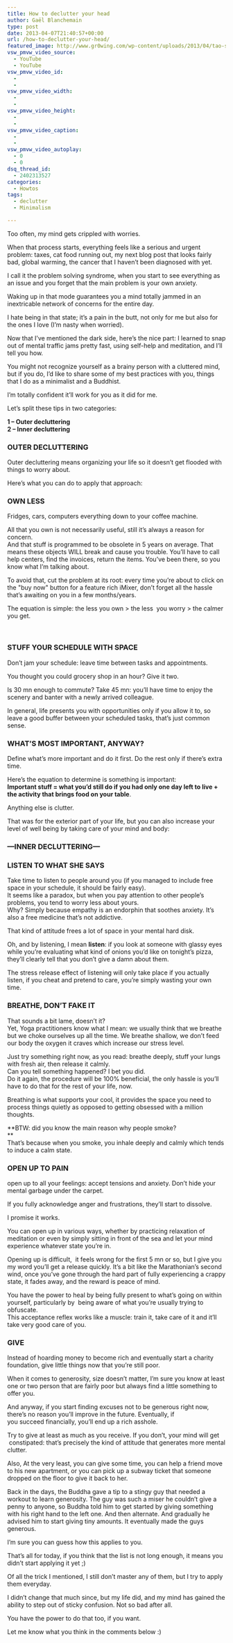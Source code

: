 ```yaml
---
title: How to declutter your head
author: Gaël Blanchemain
type: post
date: 2013-04-07T21:40:57+00:00
url: /how-to-declutter-your-head/
featured_image: http://www.gr0wing.com/wp-content/uploads/2013/04/tao-shelf.png
vsw_pmvw_video_source:
  - YouTube
  - YouTube
vsw_pmvw_video_id:
  - 
  - 
vsw_pmvw_video_width:
  - 
  - 
vsw_pmvw_video_height:
  - 
  - 
vsw_pmvw_video_caption:
  - 
  - 
vsw_pmvw_video_autoplay:
  - 0
  - 0
dsq_thread_id:
  - 2402313527
categories:
  - Howtos
tags:
  - declutter
  - Minimalism

---
```

Too often, my mind gets crippled with worries.

When that process starts, everything feels like a serious and urgent problem: taxes, cat food running out, my next blog post that looks fairly bad, global warming, the cancer that I haven&#8217;t been diagnosed with yet.

I call it the problem solving syndrome, when you start to see everything as an issue and you forget that the main problem is your own anxiety.

Waking up in that mode guarantees you a mind totally jammed in an inextricable network of concerns for the entire day.

I hate being in that state; it&#8217;s a pain in the butt, not only for me but also for the ones I love (I&#8217;m nasty when worried).

Now that I&#8217;ve mentioned the dark side, here&#8217;s the nice part: I learned to snap out of mental traffic jams pretty fast, using self-help and meditation, and I&#8217;ll tell you how.

You might not recognize yourself as a brainy person with a cluttered mind, but if you do, I&#8217;d like to share some of my best practices with you, things that I do as a minimalist and a Buddhist.

<!--more-->

I&#8217;m totally confident it&#8217;ll work for you as it did for me.

Let&#8217;s split these tips in two categories:

**1 &#8211; Outer decluttering**  
**2 &#8211; Inner decluttering**

### OUTER DECLUTTERING

Outer decluttering means organizing your life so it doesn&#8217;t get flooded with things to worry about.

Here&#8217;s what you can do to apply that approach:

### OWN LESS

Fridges, cars, computers everything down to your coffee machine.

All that you own is not necessarily useful, still it&#8217;s always a reason for concern.  
And that stuff is programmed to be obsolete in 5 years on average. That means these objects WILL break and cause you trouble. You&#8217;ll have to call help centers, find the invoices, return the items. You&#8217;ve been there, so you know what I&#8217;m talking about.

To avoid that, cut the problem at its root: every time you&#8217;re about to click on the "buy now" button for a feature rich iMixer, don&#8217;t forget all the hassle that&#8217;s awaiting on you in a few months/years.

The equation is simple: the less you own > the less  you worry > the calmer you get.

&nbsp;

### STUFF YOUR SCHEDULE WITH SPACE

Don&#8217;t jam your schedule: leave time between tasks and appointments.

You thought you could grocery shop in an hour? Give it two.

Is 30 mn enough to commute? Take 45 mn: you&#8217;ll have time to enjoy the scenery and banter with a newly arrived colleague.

In general, life presents you with opportunities only if you allow it to, so leave a good buffer between your scheduled tasks, that&#8217;s just common sense.

### WHAT&#8217;S MOST IMPORTANT, ANYWAY?

Define what&#8217;s more important and do it first. Do the rest only if there&#8217;s extra time.

Here&#8217;s the equation to determine is something is important:  
**Important stuff = what you&#8217;d still do if you had only one day left to live + the activity that brings food on your table**.

Anything else is clutter.

That was for the exterior part of your life, but you can also increase your level of well being by taking care of your mind and body:

### &#8212;INNER DECLUTTERING&#8212;

### LISTEN TO WHAT SHE SAYS

Take time to listen to people around you (if you managed to include free space in your schedule, it should be fairly easy).  
It seems like a paradox, but when you pay attention to other people&#8217;s problems, you tend to worry less about yours.  
Why? Simply because empathy is an endorphin that soothes anxiety. It&#8217;s also a free medicine that&#8217;s not addictive.

That kind of attitude frees a lot of space in your mental hard disk.

Oh, and by listening, I mean **listen**: if you look at someone with glassy eyes while you&#8217;re evaluating what kind of onions you&#8217;d like on tonight&#8217;s pizza, they&#8217;ll clearly tell that you don&#8217;t give a damn about them.

The stress release effect of listening will only take place if you actually listen, if you cheat and pretend to care, you&#8217;re simply wasting your own time.

### BREATHE, DON&#8217;T FAKE IT

That sounds a bit lame, doesn&#8217;t it?  
Yet, Yoga practitioners know what I mean: we usually think that we breathe but we choke ourselves up all the time. We breathe shallow, we don&#8217;t feed our body the oxygen it craves which increase our stress level.

Just try something right now, as you read: breathe deeply, stuff your lungs with fresh air, then release it calmly.  
Can you tell something happened? I bet you did.  
Do it again, the procedure will be 100% beneficial, the only hassle is you&#8217;ll have to do that for the rest of your life, now.

Breathing is what supports your cool, it provides the space you need to process things quietly as opposed to getting obsessed with a million thoughts.

**BTW: did you know the main reason why people smoke?  
**  
That&#8217;s because when you smoke, you inhale deeply and calmly which tends to induce a calm state.

### OPEN UP TO PAIN

open up to all your feelings: accept tensions and anxiety. Don&#8217;t hide your mental garbage under the carpet.

If you fully acknowledge anger and frustrations, they&#8217;ll start to dissolve.

I promise it works.

You can open up in various ways, whether by practicing relaxation of meditation or even by simply sitting in front of the sea and let your mind experience whatever state you&#8217;re in.

Opening up is difficult,  it feels wrong for the first 5 mn or so, but I give you my word you&#8217;ll get a release quickly. It&#8217;s a bit like the Marathonian&#8217;s second wind, once you&#8217;ve gone through the hard part of fully experiencing a crappy state, it fades away, and the reward is peace of mind.

You have the power to heal by being fully present to what&#8217;s going on within yourself, particularly by  being aware of what you&#8217;re usually trying to obfuscate.  
This acceptance reflex works like a muscle: train it, take care of it and it&#8217;ll take very good care of you.

### GIVE

Instead of hoarding money to become rich and eventually start a charity foundation, give little things now that you&#8217;re still poor.

When it comes to generosity, size doesn&#8217;t matter, I&#8217;m sure you know at least one or two person that are fairly poor but always find a little something to offer you.

And anyway, if you start finding excuses not to be generous right now, there&#8217;s no reason you&#8217;ll improve in the future. Eventually, if you succeed financially, you&#8217;ll end up a rich asshole.

Try to give at least as much as you receive. If you don&#8217;t, your mind will get  constipated: that&#8217;s precisely the kind of attitude that generates more mental clutter.

Also, At the very least, you can give some time, you can help a friend move to his new apartment, or you can pick up a subway ticket that someone dropped on the floor to give it back to her.

Back in the days, the Buddha gave a tip to a stingy guy that needed a workout to learn generosity. The guy was such a miser he couldn&#8217;t give a penny to anyone, so Buddha told him to get started by giving something with his right hand to the left one. And then alternate. And gradually he advised him to start giving tiny amounts. It eventually made the guys generous.

I&#8217;m sure you can guess how this applies to you.

That&#8217;s all for today, if you think that the list is not long enough, it means you didn&#8217;t start applying it yet ;)

Of all the trick I mentioned, I still don&#8217;t master any of them, but I try to apply them everyday.

I didn&#8217;t change that much since, but my life did, and my mind has gained the ability to step out of sticky confusion. Not so bad after all.

You have the power to do that too, if you want.

Let me know what you think in the comments below :)
